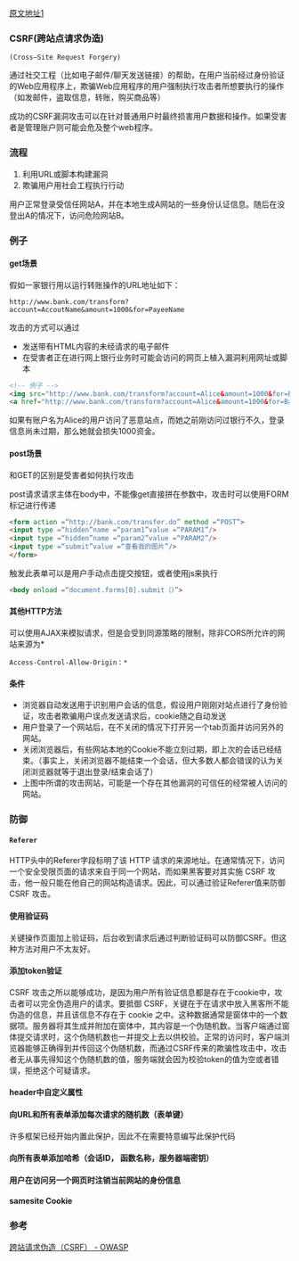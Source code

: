 [原文地址1](https://blog.csdn.net/prstaxy/article/details/68940360)

### CSRF(跨站点请求伪造)

`(Cross—Site Request Forgery)`

通过社交工程（比如电子邮件/聊天发送链接）的帮助，在用户当前经过身份验证的Web应用程序上，欺骗Web应用程序的用户强制执行攻击者所想要执行的操作（如发邮件，盗取信息，转账，购买商品等）

成功的CSRF漏洞攻击可以在针对普通用户时最终损害用户数据和操作。如果受害者是管理账户则可能会危及整个web程序。

### 流程

1. 利用URL或脚本构建漏洞
2. 欺骗用户用社会工程执行行动

用户正常登录受信任网站A，并在本地生成A网站的一些身份认证信息。随后在没登出A的情况下，访问危险网站B。

### 例子

#### get场景

假如一家银行用以运行转账操作的URL地址如下：

```http
http://www.bank.com/transform?account=AccoutName&amount=1000&for=PayeeName
```

攻击的方式可以通过

- 发送带有HTML内容的未经请求的电子邮件
- 在受害者正在进行网上银行业务时可能会访问的网页上植入漏洞利用网址或脚本

```html
<!-- 例子 -->
<img src="http://www.bank.com/transform?account=Alice&amount=1000&for=Badman" width="0" height="0">
<a href="http://www.bank.com/transform?account=Alice&amount=1000&for=Badman">点击有惊喜</a>
```

如果有账户名为Alice的用户访问了恶意站点，而她之前刚访问过银行不久，登录信息尚未过期，那么她就会损失1000资金。

#### post场景

和GET的区别是受害者如何执行攻击

post请求请求主体在body中，不能像get直接拼在参数中，攻击时可以使用FORM标记进行传递

```html
<form action =“http://bank.com/transfer.do” method =“POST”>
<input type =“hidden”name =“param1”value =“PARAM1”/>
<input type =“hidden”name =“param2”value =“PARAM2”/>
<input type =“submit”value =“查看我的图片”/>
</form>
```

触发此表单可以是用户手动点击提交按钮，或者使用js来执行

```html
<body onload =“document.forms[0].submit（）”>
```

#### 其他HTTP方法

可以使用AJAX来模拟请求，但是会受到同源策略的限制，除非CORS所允许的网站来源为*

```http
Access-Control-Allow-Origin：*
```

#### 条件

- 浏览器自动发送用于识别用户会话的信息，假设用户刚刚对站点进行了身份验证，攻击者欺骗用户误点发送请求后，cookie随之自动发送
- 用户登录了一个网站后，在不关闭的情况下打开另一个tab页面并访问另外的网站。
- 关闭浏览器后，有些网站本地的Cookie不能立刻过期，即上次的会话已经结束。（事实上，关闭浏览器不能结束一个会话，但大多数人都会错误的认为关闭浏览器就等于退出登录/结束会话了）
- 上图中所谓的攻击网站，可能是一个存在其他漏洞的可信任的经常被人访问的网站。

### 防御

#### `Referer`

HTTP头中的Referer字段标明了该 HTTP 请求的来源地址。在通常情况下，访问一个安全受限页面的请求来自于同一个网站，而如果黑客要对其实施 CSRF 攻击，他一般只能在他自己的网站构造请求。因此，可以通过验证Referer值来防御CSRF 攻击。

#### 使用验证码

关键操作页面加上验证码，后台收到请求后通过判断验证码可以防御CSRF。但这种方法对用户不太友好。

#### 添加token验证

CSRF 攻击之所以能够成功，是因为用户所有验证信息都是存在于cookie中，攻击者可以完全伪造用户的请求。要抵御 CSRF，关键在于在请求中放入黑客所不能伪造的信息，并且该信息不存在于 cookie 之中。这种数据通常是窗体中的一个数据项。服务器将其生成并附加在窗体中，其内容是一个伪随机数。当客户端通过窗体提交请求时，这个伪随机数也一并提交上去以供校验。正常的访问时，客户端浏览器能够正确得到并传回这个伪随机数，而通过CSRF传来的欺骗性攻击中，攻击者无从事先得知这个伪随机数的值，服务端就会因为校验token的值为空或者错误，拒绝这个可疑请求。

#### header中自定义属性

#### 向URL和所有表单添加每次请求的随机数（表单键）

许多框架已经开始内置此保护，因此不在需要特意编写此保护代码

#### 向所有表单添加哈希（会话ID， 函数名称，服务器端密钥）

#### 用户在访问另一个网页时注销当前网站的身份信息

#### samesite Cookie

### 参考

[跨站请求伪造（CSRF） -  OWASP](https://www.owasp.org/index.php/Cross-Site_Request_Forgery_(CSRF))